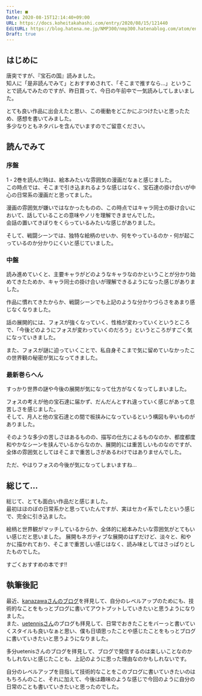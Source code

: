 ```yaml
---
Title: ■
Date: 2020-08-15T12:14:40+09:00
URL: https://docs.koheitakahashi.com/entry/2020/08/15/121440
EditURL: https://blog.hatena.ne.jp/NMP300/nmp300.hatenablog.com/atom/entry/26006613614601715
Draft: true
---
```

<!--
# 『宝石の国』読んだぞ
## はじめに
- ネタバレあるかも
## 読んでみて
### 最初
- 絵本みたいなほのぼのな感じ
- ただ、キャラの掛け合いがイマイチ、何をいってるのか分からない、理解できない
- 戦闘シーンで何をやっているか分からない
- ただ雰囲気は嫌いじゃない
### 中盤
- 主要キャラがどんなキャラなのか分かって、キャラ同士の掛け合いも理解できるようになった
  - 慣れかな？
- 戦闘シーンでもだんだん分かるように
- フォスが変わっていく、今後どんな風になっていくのだろうという期待
- フォスが謎に追っていくことで、確かに、この世界の世界観って不思議だよなと実感。
  - そして自分も謎が気になるように
### 最新巻らへん
- フォスが他の宝石たちと、月人の間で板挟みになっているのが息苦しい
- フォスの考えが他の宝石たちに届かず、だんだんとすれ違っていく感じがあって、息苦しいけど、そこまで嫌な感じじゃない
    - 描写の仕方や、和やかなシーンを挟んでいるからかな？
- フォス…
## 総じて…
- 面白かった
- セカイ系みたいな感じで引き込まれた
- 今後の展開がとても気になる
- 漫画全体の雰囲気がなんかいい感じ
  - 展開としてはネガティブな展開のはずだけど、淡々と軽く書かれている感じがあって、そこまで重苦しいと感じなかった
  - 絵柄と展開、世界観がマッチしていていい感じ
    - 慣れてきたらいいかもと思えるように
- おすすめの本でした
## 執筆後記
- 最近、kanazawaさんのブログを拝見して、もっとブログを書いて技術的なことをアウトプットしていきたいと思うようになりました。
- 同時にuetennisさんの日常生活をバーっと書いているブログも拝見して、僕も日頃思ったことや感じたことをもっとブログに認めていきたいと思うようになりました。
- 自分のレベルアップを目指して技術的なことをこのブログにどんどん書いていきたいことに、加えて趣味的な感じで今回のように自分の日常のことも書いていきたいと思ったのでした。
-->

## はじめに
唐突ですが、『宝石の国』読みました。  
知人に「是非読んでみて」とおすすめされて、「そこまで推すなら…」ということで読んでみたのですが、昨日買って、今日の午前中で一気読みしてしまいました。

とても良い作品に出会えたと思い、この衝動をどこかにぶつけたいと思ったため、感想を書いてみました。  
多少なりともネタバレを含んでいますのでご留意ください。
## 読んでみて
### 序盤
1・2巻を読んだ時は、絵本みたいな雰囲気の漫画だなぁと感じました。  
この時点では、そこまで引き込まれるような感じはなく、宝石達の掛け合いが中心の日常系の漫画だと思ってました。

漫画の雰囲気が嫌いではなかったものの、この時点ではキャラ同士の掛け合いにおいて、話していることの意味やノリを理解できませんでした。  
会話の置いてきぼりをくらっているみたいな感じがありました。

そして、戦闘シーンでは、独特な絵柄のせいか、何をやっているのか・何が起こっているのか分かりにくいと感じていました。
### 中盤
読み進めていくと、主要キャラがどのようなキャラなのかということが分かり始めてきたためか、キャラ同士の掛け合いが理解できるようになった感じがありました。

作品に慣れてきたからか、戦闘シーンでも上記のような分かりづらさをあまり感じなくなりました。  

話の展開的には、フォスが強くなっていく、性格が変わっていくというところで、「今後どのようにフォスが変わっていくのだろう」というところがすごく気になっていきました。

また、フォスが謎に迫っていくことで、私自身そこまで気に留めていなかったこの世界観の秘密が気になってきました。
### 最新巻らへん
すっかり世界の謎や今後の展開が気になって仕方がなくなってしまいました。

フォスの考えが他の宝石達に届かず、だんだんとすれ違っていく感じがあって息苦しさを感じました。  
そして、月人と他の宝石達との間で板挟みになっているという構図も辛いものがありました。

そのような多少の苦しさはあるものの、描写の仕方によるものなのか、都度都度和やかなシーンを挟んでいるからなのか、展開的には重苦しいものなのですが、全体の雰囲気としてはそこまで重苦しさがあるわけではありませんでした。

ただ、やはりフォスの今後が気になってしまいますね…
## 総じて…
総じて、とても面白い作品だと感じました。  
最初はほのぼの日常系かと思っていたんですが、実はセカイ系でしたという感じで、完全に引き込ました。

絵柄と世界観がマッチしているからか、全体的に絵本みたいな雰囲気がとてもいい感じだと思いました。
展開もネガティブな展開のはずだけど、淡々と、和やかに描かれており、そこまで重苦しい感じはなく、読み味としてはさっぱりとしたものでした。

すごくおすすめの本です!!
## 執筆後記
最近、[kanazawaさんのブログ]()を拝見して、自分のレベルアップのためにも、技術的なことをもっとブログに書いてアウトプットしていきたいと思うようになりました。  
また、[uetennisさん]()のブログも拝見して、日常でおきたことをバーっと書いていくスタイルも良いなぁと思い、僕も日頃思ったことや感じたことをもっとブログに書いていきたいと思うようになりました。

多分uetenisさんのブログを拝見して、ブログで発信するのは楽しいことなのかもしれないと感じたことも、上記のように思った理由なのかもしれないです。

自分のレベルアップを目指して技術的なことをこのブログに書いていきたいのはもちろんのこと、それに加えて、今後は趣味のような感じで今回のように自分の日常のことも書いていきたいと思ったのでした。
